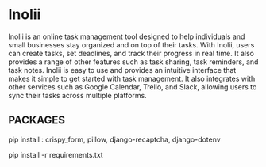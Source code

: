 # Inolii

Inolii is an online task management tool designed to help individuals and small businesses stay organized and on top of their tasks. With Inolii, users can create tasks, set deadlines, and track their progress in real time. It also provides a range of other features such as task sharing, task reminders, and task notes. Inolii is easy to use and provides an intuitive interface that makes it simple to get started with task management. It also integrates with other services such as Google Calendar, Trello, and Slack, allowing users to sync their tasks across multiple platforms.

## PACKAGES

pip install : crispy_form, pillow, django-recaptcha, django-dotenv

pip install -r requirements.txt
